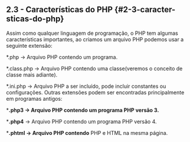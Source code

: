 ## 2.3 - Características do PHP {#2-3-caracter-sticas-do-php}

Assim como qualquer linguagem de programação, o PHP tem algumas características importantes, ao criamos um arquivo PHP podemos usar a seguinte extensão:

*.php → Arquivo PHP contendo um programa.

*.class.php → Arquivo PHP contendo uma classe(veremos o conceito de classe mais adiante).

*.ini.php → Arquivo PHP a ser incluído, pode incluir constantes ou configurações. Outras extensões podem ser encontradas principalmente em programas antigos:

***.php3 → Arquivo PHP contendo um programa PHP versão 3.**

***.php4** → Arquivo PHP contendo um programa PHP versão 4.

***.phtml → Arquivo PHP contendo** PHP e HTML na mesma página.